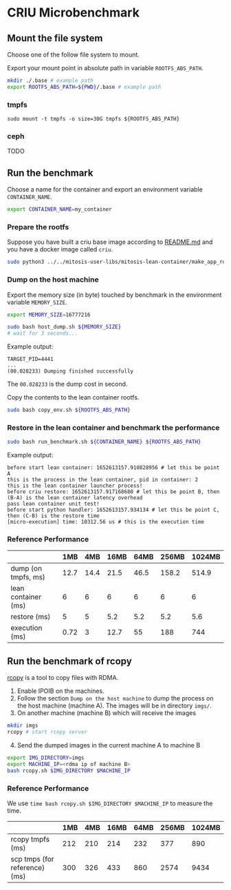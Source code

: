 # CRIU Microbenchmark

## Mount the file system

Choose one of the follow file system to mount.

Export your mount point in absolute path in variable `ROOTFS_ABS_PATH`.

```bash
mkdir ./.base # example path
export ROOTFS_ABS_PATH=${PWD}/.base # example path
```

### tmpfs

```
sudo mount -t tmpfs -o size=30G tmpfs ${ROOTFS_ABS_PATH}
```

### ceph

TODO

## Run the benchmark

Choose a name for the container and export an environment variable `CONTAINER_NAME`.

```bash
export CONTAINER_NAME=my_container
```

### Prepare the rootfs

Suppose you have built a criu base image according to [README.md](../../mitosis-user-libs/mitosis-lean-container/README.md) and you have a docker image called `criu`.

```bash
sudo python3 ../../mitosis-user-libs/mitosis-lean-container/make_app_rootfs.py --name criu --only-export ${ROOTFS_ABS_PATH}
```

### Dump on the host machine

Export the memory size (in byte) touched by benchmark in the environment variable `MEMORY_SIZE`.

```bash
export MEMORY_SIZE=16777216
```

```bash
sudo bash host_dump.sh ${MEMORY_SIZE}
# wait for 3 seconds...
```

Example output:

```plain
TARGET_PID=4441
...
(00.028233) Dumping finished successfully
```

The `00.028233` is the dump cost in second.

Copy the contents to the lean container rootfs.

```bash
sudo bash copy_env.sh ${ROOTFS_ABS_PATH}
```

### Restore in the lean container and benchmark the performance

```bash
sudo bash run_benchmark.sh ${CONTAINER_NAME} ${ROOTFS_ABS_PATH}
```

Example output:

```plain
before start lean container: 1652613157.910828956 # let this be point A
this is the process in the lean container, pid in container: 2
this is the lean container launcher process!
before criu restore: 1652613157.917168680 # let this be point B, then (B-A) is the lean container latency overhead
pass lean container unit test!
before start python handler: 1652613157.934134 # let this be point C, then (C-B) is the restore time
[micro-execution] time: 10312.56 us # this is the execution time
```

### Reference Performance

|                     | 1MB  | 4MB  | 16MB | 64MB | 256MB | 1024MB |
| ------------------- | ---- | ---- | ---- | ---- | ----- | ------ |
| dump (on tmpfs, ms) | 12.7 | 14.4 | 21.5 | 46.5 | 158.2 | 514.9  |
| lean container (ms) | 6    | 6    | 6    | 6    | 6     | 6      |
| restore (ms)        | 5    | 5    | 5.2  | 5.2  | 5.2   | 5.6    |
| execution (ms)      | 0.72 | 3    | 12.7 | 55   | 188   | 744    |

## Run the benchmark of rcopy

[rcopy](https://man7.org/linux/man-pages/man1/rcopy.1.html) is a tool to copy files with RDMA.

1. Enable IPOIB on the machines.
2. Follow the section `Dump on the host machine` to dump the process on the host machine (machine A). The images will be in directory `imgs/`.
3. On another machine (machine B) which will receive the images

```bash
mkdir imgs
rcopy # start rcopy server
```

4. Send the dumped images in the current machine A to machine B

```bash
export IMG_DIRECTORY=imgs
export MACHINE_IP=<rdma ip of machine B>
bash rcopy.sh $IMG_DIRECTORY $MACHINE_IP
```

### Reference Performance

We use `time bash rcopy.sh $IMG_DIRECTORY $MACHINE_IP` to measure the time.

|                               | 1MB  | 4MB  | 16MB | 64MB | 256MB | 1024MB |
| ----------------------------- | ---- | ---- | ---- | ---- | ----- | ------ |
| rcopy tmpfs (ms)              | 212  | 210  | 214  | 232  | 377   | 890    |
| scp tmps (for reference) (ms) | 300  | 326  | 433  | 860  | 2574  | 9434   |
